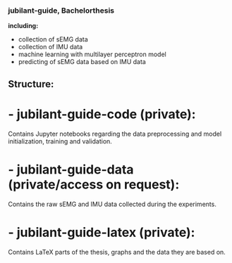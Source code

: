 ### jubilant-guide, Bachelorthesis
__including:__ 
- collection of sEMG data
- collection of IMU data
- machine learning with multilayer perceptron model
- predicting of sEMG data based on IMU data

## Structure:

# - jubilant-guide-code (private):
Contains Jupyter notebooks regarding the data preprocessing and model initialization, training and validation.

# - jubilant-guide-data (private/access on request):
Contains the raw sEMG and IMU data collected during the experiments.

# - jubilant-guide-latex (private):
Contains LaTeX parts of the thesis, graphs and the data they are based on.
